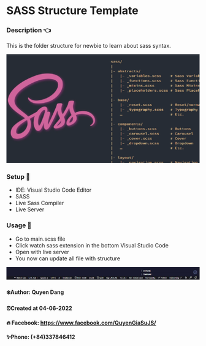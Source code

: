 # SASS Structure Template

### Description 👈

This is the folder structure for newbie to learn about sass syntax.

<img src="./assets/images/sass_backgroud.webp" alt="sass_image" width="700"  />

### Setup 🚩

- IDE: Visual Studio Code Editor
- SASS
- Live Sass Compiler
- Live Server

### Usage 🚀

- Go to main.scss file
- Click watch sass extension in the bottom Visual Studio Code
- Open with live server
- You now can update all file with structure

<img src="./assets/images/watch_sass_position.JPG" alt="watch_sass_position" width="700" />

#### ❄️Author: Quyen Dang

#### ⏰Created at 04-06-2022

#### 🔥 Facebook: https://www.facebook.com/QuyenGiaSuJS/

#### ✨Phone: (+84)337846412

